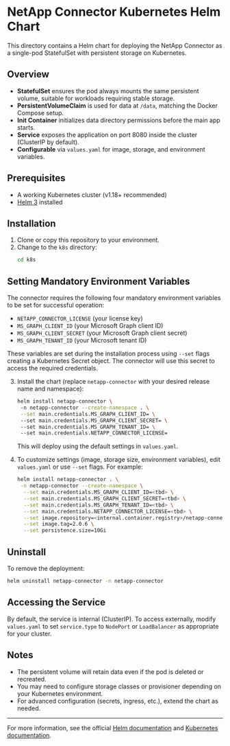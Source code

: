 # NetApp Connector Kubernetes Helm Chart

This directory contains a Helm chart for deploying the NetApp Connector as a single-pod StatefulSet with persistent storage on Kubernetes.

## Overview
- **StatefulSet** ensures the pod always mounts the same persistent volume, suitable for workloads requiring stable storage.
- **PersistentVolumeClaim** is used for data at `/data`, matching the Docker Compose setup.
- **Init Container** initializes data directory permissions before the main app starts.
- **Service** exposes the application on port 8080 inside the cluster (ClusterIP by default).
- **Configurable** via `values.yaml` for image, storage, and environment variables.

## Prerequisites
- A working Kubernetes cluster (v1.18+ recommended)
- [Helm 3](https://helm.sh/) installed

## Installation
1. Clone or copy this repository to your environment.
2. Change to the `k8s` directory:
   ```sh
   cd k8s
   ```

## Setting Mandatory Environment Variables
The connector requires the following four mandatory environment variables to be set for successful operation:

- `NETAPP_CONNECTOR_LICENSE` (your license key)
- `MS_GRAPH_CLIENT_ID` (your Microsoft Graph client ID)
- `MS_GRAPH_CLIENT_SECRET` (your Microsoft Graph client secret)
- `MS_GRAPH_TENANT_ID` (your Microsoft tenant ID)

These variables are set during the installation process using `--set` flags creating a Kubernetes Secret object. The connector will use this secret to access the required credentials.


3. Install the chart (replace `netapp-connector` with your desired release name and namespace):
   ```sh
   helm install netapp-connector \            
    -n netapp-connector --create-namespace . \
    --set main.credentials.MS_GRAPH_CLIENT_ID= \                         
    --set main.credentials.MS_GRAPH_CLIENT_SECRET= \               
    --set main.credentials.MS_GRAPH_TENANT_ID= \                      
    --set main.credentials.NETAPP_CONNECTOR_LICENSE= 
   ```
   This will deploy using the default settings in `values.yaml`.

4. To customize settings (image, storage size, environment variables), edit `values.yaml` or use `--set` flags. For example:
   ```sh
   helm install netapp-connector . \
    -n netapp-connector --create-namespace \
     --set main.credentials.MS_GRAPH_CLIENT_ID=<tbd> \
     --set main.credentials.MS_GRAPH_CLIENT_SECRET=<tbd> \
     --set main.credentials.MS_GRAPH_TENANT_ID=<tbd> \
     --set main.credentials.NETAPP_CONNECTOR_LICENSE=<tbd> \
     --set image.repository=<internal.container.registry>/netapp-connector \
     --set image.tag=2.0.6 \
     --set persistence.size=10Gi
   ```

## Uninstall
To remove the deployment:
```sh
helm uninstall netapp-connector -n netapp-connector
```

## Accessing the Service
By default, the service is internal (ClusterIP). To access externally, modify `values.yaml` to set `service.type` to `NodePort` or `LoadBalancer` as appropriate for your cluster.

## Notes
- The persistent volume will retain data even if the pod is deleted or recreated.
- You may need to configure storage classes or provisioner depending on your Kubernetes environment.
- For advanced configuration (secrets, ingress, etc.), extend the chart as needed.

---
For more information, see the official [Helm documentation](https://helm.sh/docs/) and [Kubernetes documentation](https://kubernetes.io/docs/home/).
